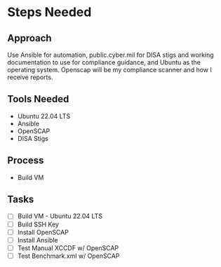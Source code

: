 # Steps Needed

## Approach
Use Ansible for automation, public.cyber.mil for DISA stigs and working documentation to use for compliance guidance, and Ubuntu as the operating system. Openscap will be my compliance scanner and how I receive reports.

## Tools Needed
- Ubuntu 22.04 LTS
- Ansible
- OpenSCAP
- DISA Stigs

## Process 
- Build VM

## Tasks
- [ ] Build VM - Ubuntu 22.04 LTS
- [ ] Build SSH Key
- [ ] Install OpenSCAP
- [ ] Install Ansible
- [ ] Test Manual XCCDF w/ OpenSCAP
- [ ] Test Benchmark.xml w/ OpenSCAP